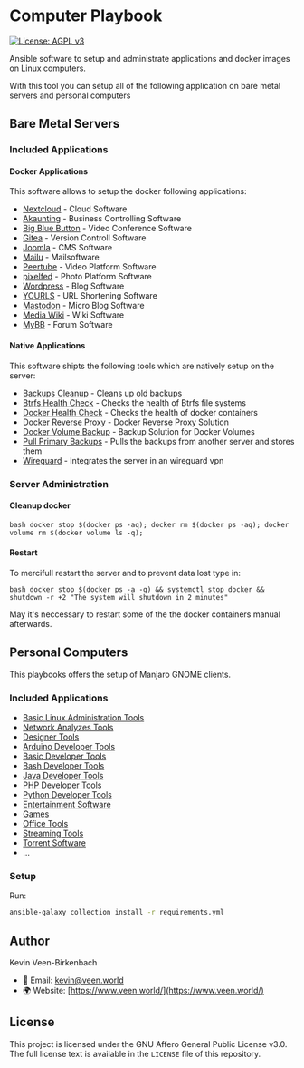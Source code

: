 # Computer Playbook
[![License: AGPL v3](https://img.shields.io/badge/License-AGPL%20v3-blue.svg)](https://www.gnu.org/licenses/agpl-3.0)

Ansible software to setup and administrate applications and docker images on Linux computers. 

With this tool you can setup all of the following application on bare metal servers and personal computers

## Bare Metal Servers

### Included Applications

#### Docker Applications

This software allows to setup the docker following applications:

- [Nextcloud](./roles/docker-nextcloud/README.md) - Cloud Software
- [Akaunting](./roles/docker-akaunting/README.md) - Business Controlling Software
- [Big Blue Button](./roles/docker-bigbluebutton/README.md) - Video Conference Software
- [Gitea](./roles/docker-gitea/README.md) - Version Controll Software
- [Joomla](./roles/docker-joomla/) - CMS Software
- [Mailu](./roles/docker-mailu/README.md) - Mailsoftware 
- [Peertube](./roles/docker-peertube/README.md) - Video Platform Software
- [pixelfed](./roles/docker-pixelfed/README.md) - Photo Platform Software
- [Wordpress](./roles/docker-wordpress/README.md) - Blog Software
- [YOURLS](./roles/docker-yourls/README.md) - URL Shortening Software
- [Mastodon](./roles/docker-mastodon/README.md) - Micro Blog Software
- [Media Wiki](./roles/docker-mediawiki/README.md) - Wiki Software
- [MyBB](./roles/docker-mybb/README.md) - Forum Software

#### Native Applications

This software shipts the following tools which are natively setup on the server:
- [Backups Cleanup](./roles/cleanup-backups-timer/README.md) - Cleans up old backups
- [Btrfs Health Check](./roles/health-btrfs/README.md) - Checks the health of Btrfs file systems
- [Docker Health Check](./roles/health-docker/) - Checks the health of docker containers
- [Docker Reverse Proxy](./roles/docker-reverse-proxy/README.md) - Docker Reverse Proxy Solution
- [Docker Volume Backup](./roles/backup-docker-to-local/) - Backup Solution for Docker Volumes
- [Pull Primary Backups](./roles/backup-remote-to-local/README.md) - Pulls the backups from another server and stores them
- [Wireguard](./roles/wireguard/README.md) - Integrates the server in an wireguard vpn

### Server Administration

#### Cleanup docker
``bash
docker stop $(docker ps -aq); docker rm $(docker ps -aq); docker volume rm $(docker volume ls -q);
``

#### Restart

To mercifull restart the server and to prevent data lost type in: 

``bash
docker stop $(docker ps -a -q) && systemctl stop docker && shutdown -r +2 "The system will shutdown in 2 minutes"
``

May it's neccessary to restart some of the the docker containers manual afterwards. 


## Personal Computers

This playbooks offers the setup of Manjaro GNOME clients.

### Included Applications
- [Basic Linux Administration Tools](./roles/collection-administrator-base/)
- [Network Analyzes Tools](./roles/collection-administrator-network-analyze/)
- [Designer Tools](./roles/collection-designer/)
- [Arduino Developer Tools](./roles/collection-developer-arduino/)
- [Basic Developer Tools](./roles/collection-developer-base/)
- [Bash Developer Tools](./roles/collection-developer-bash/)
- [Java Developer Tools](./roles/collection-developer-java/)
- [PHP Developer Tools](./roles/collection-developer-php/)
- [Python Developer Tools](./roles/collection-developer-python/)
- [Entertainment Software](./roles/collection-entertainment/)
- [Games](./roles/collection-games/)
- [Office Tools](./roles/collection-office/)
- [Streaming Tools](./roles/collection-streamer/)
- [Torrent Software](./roles/collection-torrent/)
- ...

### Setup

Run:
```bash
ansible-galaxy collection install -r requirements.yml
```

## Author

Kevin Veen-Birkenbach  
- 📧 Email: [kevin@veen.world](mailto:kevin@veen.world)
- 🌍 Website: [https://www.veen.world/](https://www.veen.world/)

## License

This project is licensed under the GNU Affero General Public License v3.0. The full license text is available in the `LICENSE` file of this repository. 
